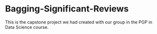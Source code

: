 # Bagging-Significant-Reviews
This is the capstone project we had created with our group in the PGP in Data Science course. 
